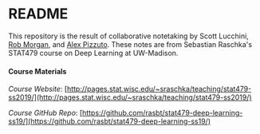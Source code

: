 # README #

This repository is the result of collaborative notetaking by Scott Lucchini, [Rob Morgan](https://github.com/rmorgan10), and [Alex Pizzuto](https://github.com/apizzuto). These notes are from Sebastian Raschka's STAT479 course on Deep Learning at UW-Madison.

#### Course Materials ####
*Course Website*: [http://pages.stat.wisc.edu/~sraschka/teaching/stat479-ss2019/](http://pages.stat.wisc.edu/~sraschka/teaching/stat479-ss2019/)

*Course GitHub Repo*: [https://github.com/rasbt/stat479-deep-learning-ss19/](https://github.com/rasbt/stat479-deep-learning-ss19/)
